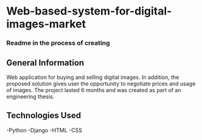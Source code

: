 # Web-based-system-for-digital-images-market
### Readme in the process of creating

## General Information
Web application for buying and selling digital images. In addition, the 
proposed solution gives user the opportunity to negotiate prices and 
usage of images. The project lasted 6 months and was created as part of 
an engineering thesis.

## Technologies Used
-Python
-Django
-HTML
-CSS

